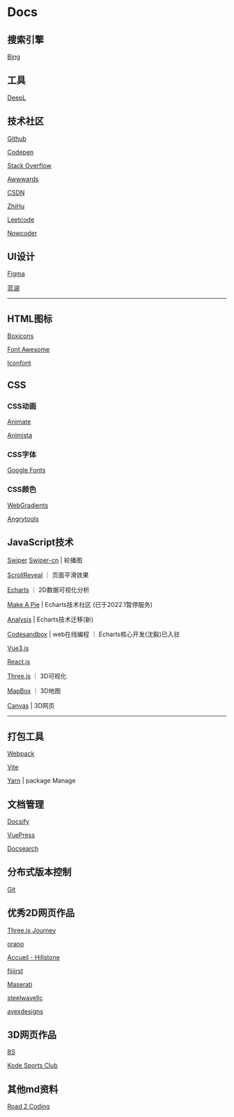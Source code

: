 
# Docs

<!-- [TOC] -->

## 搜索引擎

[Bing]
## 工具
[DeepL]
## 技术社区
[Github]

[Codepen]

[Stack Overflow]

[Awwwards]

[CSDN]

[ZhiHu]

[Leetcode]

[Nowcoder]

## UI设计
[Figma]

[蓝湖]

***
## HTML图标
[Boxicons]

[Font Awesome]

[Iconfont]
## CSS
### CSS动画

[Animate]

[Animista]

### CSS字体
[Google Fonts]

### CSS颜色
[WebGradients]

[Angrytools]

## JavaScript技术
[Swiper]
[Swiper-cn] | 轮播图

[ScrollReveal] ｜ 页面平滑效果

[Echarts] ｜ 2D数据可视化分析

[Make A Pie] | Echarts技术社区 (已于2022.1暂停服务)

[Analysis] | Echarts技术迁移(新)

[Codesandbox] | web在线编程 ｜ Echarts核心开发(沈毅)已入驻

[Vue3.js]

[React.js]

[Three.js] ｜ 3D可视化

[MapBox] ｜ 3D地图

[Canvas] | 3D网页

***

## 打包工具

[Webpack]

[Vite]

[Yarn] | package Manage

## 文档管理
[Docsify]

[VuePress]

[Docsearch]

## 分布式版本控制
[Git]


## 优秀2D网页作品
[Three.js Journey]

[orano]

[Accueil - Hillstone]

[fiiiirst]

[Maserati]

[steelwavellc]

[avexdesigns]

## 3D网页作品
[BS]

[Kode Sports Club]

## 其他md资料
[Road 2 Coding]



<!-- Links -->
[Bing]: https://cn.bing.com
[Github]: https://github.com
[Codepen]: https://codepen.io/trending
[CSDN]: https://www.csdn.net
[Stack Overflow]: https://stackoverflow.com
[ZhiHu]: https://www.zhihu.com/
[Swiper]: https://swiperjs.com
[ScrollReveal]: https://scrollrevealjs.org
[Echarts]: https://echarts.apache.org
[Make A Pie]: https://www.makeapie.com
[MapBox]: https://www.mapbox.com
[Boxicons]: https://boxicons.com
[Iconfont]: https://www.iconfont.cn
[Animate]: https://animate.style
[Font Awesome]: https://fontawesome.com
[WebGradients]: https://webgradients.com
[Docsify]: https://docsify.js.org
[VuePress]: https://v2.vuepress.vuejs.org/zh/
[Figma]: https://www.figma.com
[DeepL]: https://www.deepl.com/en/translator
[Webpack]: https://webpack.js.org
[Vite]: https://www.vitejs.net
[蓝湖]: https://lanhuapp.com
[Three.js]: https://threejs.org
[Vue3.js]: https://v3.cn.vuejs.org
[React.js]: https://reactjs.org
[Leetcode]: https://leetcode-cn.com
[Nowcoder]: https://www.nowcoder.com
[Awwwards]: https://www.awwwards.com
[Animista]: https://animista.net
[Google Fonts]: http://googlefonts.cn/english
[Swiper-cn]: https://github.surmon.me/vue-awesome-swiper/
[Git]: https://git-scm.com
[Docsearch]: https://docsearch.algolia.com
[Yarn]: https://yarnpkg.com
[Analysis]: http://analysis.datains.cn/finance-admin/#/chartLib/all
[Codesandbox]: https://codesandbox.io
[Canvas]: https://developer.mozilla.org/zh-CN/docs/Web/API/Canvas_API/Tutorial
[Accueil - Hillstone]: https://www.groupehillstone.com
[Three.js Journey]: https://threejs-journey.com
[BS]: https://bruno-simon.com
[Road 2 Coding]: https://www.r2coding.com/#/
[Angrytools]: https://angrytools.com
[Kode Sports Club]: https://kodeclubs.com
[Maserati]: https://houseof.maserati.com
[fiiiirst]: https://fiiiirst.com
[steelwavellc]: https://www.steelwavellc.com
[avexdesigns]: https://avexdesigns.com/
[orano]: https://www.orano.group/experience/innovation/en
